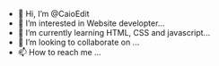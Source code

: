 - 👋 Hi, I’m @CaioEdit
- 👀 I’m interested in Website developter...
- 🌱 I’m currently learning HTML, CSS and javascript...
- 💞️ I’m looking to collaborate on ...
- 📫 How to reach me ...

<!---
CaioEdit/CaioEdit is a ✨ special ✨ repository because its `README.md` (this file) appears on your GitHub profile.
You can click the Preview link to take a look at your changes.
--->
